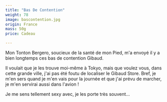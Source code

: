 ```yaml
---
title: "Bas De Contention"
weight: 78
image: bascontention.jpg
origin: France
mass: 50g
price: Cadeau

---
```


Mon Tonton Bergero, soucieux de la santé de mon Pied, m'a envoyé il y a bien longtemps ces bas de contention Gibaud.

Il voulait que je les trouve moi-même à Tokyo, mais que voulez vous, dans cette grande ville, j'ai pas été foutu de localiser le Gibaud Store. Bref, je m'en sers quand je m'en vais pour la journée et que j'ai prévu de marcher, je m'en servirai aussi dans l'avion ! 

Je me sens tellement sexy avec, je les porte très souvent...